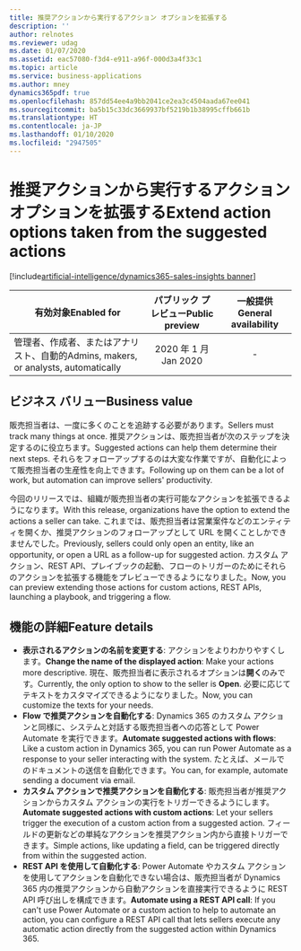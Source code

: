 ```yaml
---
title: 推奨アクションから実行するアクション オプションを拡張する
description: ''
author: relnotes
ms.reviewer: udag
ms.date: 01/07/2020
ms.assetid: eac57080-f3d4-e911-a96f-000d3a4f33c1
ms.topic: article
ms.service: business-applications
ms.author: mney
dynamics365pdf: true
ms.openlocfilehash: 857dd54ee4a9bb2041ce2ea3c4504aada67ee041
ms.sourcegitcommit: ba5b15c33dc3669937bf5219b1b38995cffb661b
ms.translationtype: HT
ms.contentlocale: ja-JP
ms.lasthandoff: 01/10/2020
ms.locfileid: "2947505"
---
```

# <a name="extend-action-options-taken-from-the-suggested-actions"></a><span data-ttu-id="8afec-102">推奨アクションから実行するアクション オプションを拡張する</span><span class="sxs-lookup"><span data-stu-id="8afec-102">Extend action options taken from the suggested actions</span></span>
[!include[artificial-intelligence/dynamics365-sales-insights banner](../includes/artificial-intelligence/dynamics365-sales-insights.md)]

| <span data-ttu-id="8afec-103">有効対象</span><span class="sxs-lookup"><span data-stu-id="8afec-103">Enabled for</span></span>    |  <span data-ttu-id="8afec-104">パブリック プレビュー</span><span class="sxs-lookup"><span data-stu-id="8afec-104">Public preview</span></span> | <span data-ttu-id="8afec-105">一般提供</span><span class="sxs-lookup"><span data-stu-id="8afec-105">General availability</span></span> | 
| ---------- | :----------: |:----------: |
|<span data-ttu-id="8afec-106">管理者、作成者、またはアナリスト、自動的</span><span class="sxs-lookup"><span data-stu-id="8afec-106">Admins, makers, or analysts, automatically</span></span>|<span data-ttu-id="8afec-107">2020 年 1 月</span><span class="sxs-lookup"><span data-stu-id="8afec-107">Jan 2020</span></span>| -|


## <a name="business-value"></a><span data-ttu-id="8afec-108">ビジネス バリュー</span><span class="sxs-lookup"><span data-stu-id="8afec-108">Business value</span></span>
<!-- bv start -->
<span data-ttu-id="8afec-109">販売担当者は、一度に多くのことを追跡する必要があります。</span><span class="sxs-lookup"><span data-stu-id="8afec-109">Sellers must track many things at once.</span></span> <span data-ttu-id="8afec-110">推奨アクションは、販売担当者が次のステップを決定するのに役立ちます。</span><span class="sxs-lookup"><span data-stu-id="8afec-110">Suggested actions can help them determine their next steps.</span></span> <span data-ttu-id="8afec-111">それらをフォローアップするのは大変な作業ですが、自動化によって販売担当者の生産性を向上できます。</span><span class="sxs-lookup"><span data-stu-id="8afec-111">Following up on them can be a lot of work, but automation can improve sellers' productivity.</span></span> 

<span data-ttu-id="8afec-112">今回のリリースでは、組織が販売担当者の実行可能なアクションを拡張できるようになります。</span><span class="sxs-lookup"><span data-stu-id="8afec-112">With this release, organizations have the option to extend the actions a seller can take.</span></span> <span data-ttu-id="8afec-113">これまでは、販売担当者は営業案件などのエンティティを開くか、推奨アクションのフォローアップとして URL を開くことしかできませんでした。</span><span class="sxs-lookup"><span data-stu-id="8afec-113">Previously, sellers could only open an entity, like an opportunity, or open a URL as a follow-up for suggested action.</span></span> <span data-ttu-id="8afec-114">カスタム アクション、REST API、プレイブックの起動、フローのトリガーのためにそれらのアクションを拡張する機能をプレビューできるようになりました。</span><span class="sxs-lookup"><span data-stu-id="8afec-114">Now, you can preview extending those actions for custom actions, REST APIs, launching a playbook, and triggering a flow.</span></span>
<!-- bv end -->



## <a name="feature-details"></a><span data-ttu-id="8afec-115">機能の詳細</span><span class="sxs-lookup"><span data-stu-id="8afec-115">Feature details</span></span>
<!--feature detail start -->
- <span data-ttu-id="8afec-116">**表示されるアクションの名前を変更する**: アクションをよりわかりやすくします。</span><span class="sxs-lookup"><span data-stu-id="8afec-116">**Change the name of the displayed action**: Make your actions more descriptive.</span></span> <span data-ttu-id="8afec-117">現在、販売担当者に表示されるオプションは**開く**のみです。</span><span class="sxs-lookup"><span data-stu-id="8afec-117">Currently, the only option to show to the seller is **Open**.</span></span> <span data-ttu-id="8afec-118">必要に応じてテキストをカスタマイズできるようになりました。</span><span class="sxs-lookup"><span data-stu-id="8afec-118">Now, you can customize the texts for your needs.</span></span>
- <span data-ttu-id="8afec-119">**Flow で推奨アクションを自動化する**: Dynamics 365 のカスタム アクションと同様に、システムと対話する販売担当者への応答として Power Automate を実行できます。</span><span class="sxs-lookup"><span data-stu-id="8afec-119">**Automate suggested actions with flows**: Like a custom action in Dynamics 365, you can run Power Automate as a response to your seller interacting with the system.</span></span> <span data-ttu-id="8afec-120">たとえば、メールでのドキュメントの送信を自動化できます。</span><span class="sxs-lookup"><span data-stu-id="8afec-120">You can, for example, automate sending a document via email.</span></span>
- <span data-ttu-id="8afec-121">**カスタム アクションで推奨アクションを自動化する**: 販売担当者が推奨アクションからカスタム アクションの実行をトリガーできるようにします。</span><span class="sxs-lookup"><span data-stu-id="8afec-121">**Automate suggested actions with custom actions**: Let your sellers trigger the execution of a custom action from a suggested action.</span></span> <span data-ttu-id="8afec-122">フィールドの更新などの単純なアクションを推奨アクション内から直接トリガーできます。</span><span class="sxs-lookup"><span data-stu-id="8afec-122">Simple actions, like updating a field, can be triggered directly from within the suggested action.</span></span> 
- <span data-ttu-id="8afec-123">**REST API を使用して自動化する**: Power Automate やカスタム アクションを使用してアクションを自動化できない場合は、販売担当者が Dynamics 365 内の推奨アクションから自動アクションを直接実行できるように REST API 呼び出しを構成できます。</span><span class="sxs-lookup"><span data-stu-id="8afec-123">**Automate using a REST API call**: If you can't use Power Automate or a custom action to help to automate an action, you can configure a REST API call that lets sellers execute any automatic action directly from the suggested action within Dynamics 365.</span></span>
<!--feature detail end -->









